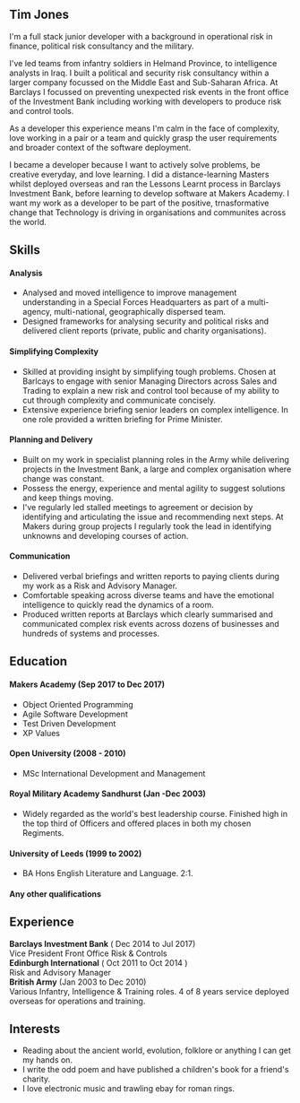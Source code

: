 ## Tim Jones

I'm a full stack junior developer with a background in operational risk in finance, political risk consultancy and the military.

I've led teams from infantry soldiers in Helmand Province, to intelligence analysts in Iraq. I built a political and security risk consultancy within a larger company focussed on the Middle East and Sub-Saharan Africa. At Barclays I focussed on preventing unexpected risk events in the front office of the Investment Bank including working with developers to produce risk and control tools. 

As a developer this experience means I'm calm in the face of complexity, love working in a pair or a team and quickly grasp the user requirements and broader context of the software deployment.

I became a developer because I want to actively solve problems, be creative everyday, and love learning. I did a distance-learning Masters whilst deployed overseas and ran the Lessons Learnt process in Barclays Investment Bank, before learning to develop software at Makers Academy. I want my work as a developer to be part of the positive, trnasformative change that Technology is driving in organisations and communites across the world.

## Skills

#### Analysis

* Analysed and moved intelligence to improve management understanding in a Special Forces Headquarters as part of a multi-agency, multi-national, geographically dispersed team. 
* Designed frameworks for analysing security and political risks and delivered client reports (private, public and charity organisations).

#### Simplifying Complexity

* Skilled at providing insight by simplifying tough problems. Chosen at Barlcays to engage with senior Managing Directors across Sales and Trading to explain a new risk and control tool because of my ability to cut through complexity and communicate concisely.
* Extensive experience briefing senior leaders on complex intelligence. In one role provided a written briefing for Prime Minister.

#### Planning and Delivery

* Built on my work in specialist planning roles in the Army while delivering projects in the Investment Bank, a large and complex organisation where change was constant. 
* Possess the energy, experience and mental agility to suggest solutions and keep things moving. 
* I've regularly led stalled meetings to agreement or decision by identifying and articulating the issue and recommending next steps. At Makers during group projects I regularly took the lead in identifying unknowns and developing courses of action.


#### Communication

* Delivered verbal briefings and written reports to paying clients during my work as a Risk and Advisory Manager. 
* Comfortable speaking across diverse teams and have the emotional intelligence to quickly read the dynamics of a room.
* Produced written reports at Barclays which clearly summarised and communicated complex risk events across dozens of businesses and hundreds of systems and processes.

## Education

#### Makers Academy (Sep 2017 to Dec 2017)

- Object Oriented Programming
- Agile Software Development
- Test Driven Development
- XP Values

#### Open University (2008 - 2010)

- MSc International Development and Management

#### Royal Military Academy Sandhurst (Jan -Dec 2003)

- Widely regarded as the world's best leadership course. Finished high in the top third of Officers and offered places in both my chosen Regiments.

#### University of Leeds (1999 to 2002)

- BA Hons English Literature and Language. 2:1.

#### Any other qualifications

## Experience

**Barclays Investment Bank** ( Dec 2014 to Jul 2017)    
Vice President Front Office Risk & Controls   
**Edinburgh International** ( Oct 2011 to Oct 2014 )    
Risk and Advisory Manager  
**British Army** (Jan 2003 to Dec 2010)    
Various Infantry, Intelligence & Training roles. 4 of 8 years service deployed overseas for operations and training.

## Interests
* Reading about the ancient world, evolution, folklore or anything I can get my hands on.
* I write the odd poem and have published a children's book for a friend's charity.
* I love electronic music and trawling ebay for roman rings.
